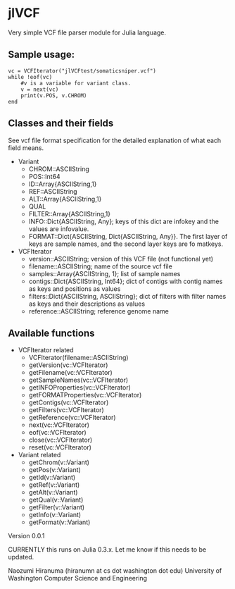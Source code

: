 # jlVCF
Very simple VCF file parser module for Julia language.

## Sample usage:
```
vc = VCFIterator("jlVCFtest/somaticsniper.vcf")
while !eof(vc)
    #v is a variable for variant class.
    v = next(vc)
	print(v.POS, v.CHROM)
end
```

## Classes and their fields
See vcf file format specification for the detailed explanation of what each field means. 
* Variant
  * CHROM::ASCIIString
  * POS::Int64
  * ID::Array{ASCIIString,1}
  * REF::ASCIIString
  * ALT::Array{ASCIIString,1}
  * QUAL
  * FILTER::Array{ASCIIString,1}
  * INFO::Dict{ASCIIString, Any}; keys of this dict are infokey and the values are infovalue.
  * FORMAT::Dict{ASCIIString, Dict{ASCIIString, Any}}. The first layer of keys are sample names, and the second layer keys are fo matkeys.
* VCFIterator
  * version::ASCIIString; version of this VCF file (not functional yet)
  * filename::ASCIIString; name of the source vcf file
  * samples::Array{ASCIIString, 1}; list of sample names
  * contigs::Dict{ASCIIString, Int64}; dict of contigs with contig names as keys and positions as values 
  * filters::Dict{ASCIIString, ASCIIString}; dict of filters with filter names as keys and their descriptions as values 
  * reference::ASCIIString; reference genome name

## Available functions
* VCFIterator related
  * VCFIterator(filename::ASCIIString)
  * getVersion(vc::VCFIterator)
  * getFilename(vc::VCFIterator)
  * getSampleNames(vc::VCFIterator)
  * getINFOProperties(vc::VCFIterator)
  * getFORMATProperties(vc::VCFIterator)
  * getContigs(vc::VCFIterator)
  * getFilters(vc::VCFIterator)
  * getReference(vc::VCFIterator)
  * next(vc::VCFIterator)
  * eof(vc::VCFIterator)
  * close(vc::VCFIterator)
  * reset(vc::VCFIterator)
* Variant related
  * getChrom(v::Variant)
  * getPos(v::Variant)
  * getId(v::Variant)
  * getRef(v::Variant)
  * getAlt(v::Variant)
  * getQual(v::Variant)
  * getFilter(v::Variant)
  * getInfo(v::Variant)
  * getFormat(v::Variant)

Version 0.0.1

CURRENTLY this runs on Julia 0.3.x. 
Let me know if this needs to be updated.

Naozumi Hiranuma (hiranumn at cs dot washington dot edu)
University of Washington Computer Science and Engineering
